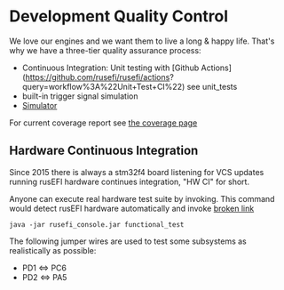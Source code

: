 # Development Quality Control

We love our engines and we want them to live a long & happy life. That's why we have a three-tier quality assurance process:

* Continuous Integration: Unit testing with [Github Actions](<https://github.com/rusefi/rusefi/actions>? query=workflow%3A%22Unit+Test+CI%22) see unit_tests
* built-in trigger signal simulation
* [Simulator](Virtual-simulator)

For current coverage report see [the coverage page](https://rusefi.com/docs/unit_tests_coverage/)

## Hardware Continuous Integration

Since 2015 there is always a stm32f4 board listening for VCS updates running rusEFI hardware continues integration, "HW CI" for short.

Anyone can execute real hardware test suite by invoking. This command would detect rusEFI hardware automatically and invoke
[broken link](https://github.com/rusefi/rusefi/blob/master/java_console/autotest/src/com/rusefi/RealHwTest.java)

``java -jar rusefi_console.jar functional_test``

The following jumper wires are used to test some subsystems as realistically as possible:

* PD1 <=> PC6
* PD2 <=> PA5
